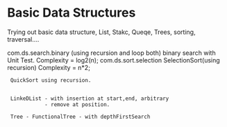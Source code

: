 # Basic Data Structures
Trying out basic data structure, List, Stakc, Queqe, Trees, sorting, traversal....

com.ds.search.binary (using recursion and loop both)
    binary search with Unit Test.  Complexity = log2(n);
com.ds.sort.selection
    SelectionSort(using recursion)
            Complexity = n*2;

     QuickSort using recursion.


     LinkeDList - with insertion at start,end, arbitrary
                - remove at position.

     Tree - FunctionalTree - with depthFirstSearch